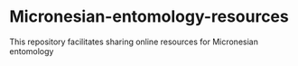 # Micronesian-entomology-resources
This repository facilitates sharing online resources for Micronesian entomology
